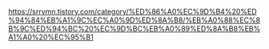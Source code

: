 https://srrymn.tistory.com/category/%ED%86%A0%EC%9D%B4%20%ED%94%84%EB%A1%9C%EC%A0%9D%ED%8A%B8/%EB%A0%88%EC%8B%9C%ED%94%BC%20%EC%9D%BC%EB%A0%89%ED%8A%B8%EB%A1%A0%20%EC%95%B1

